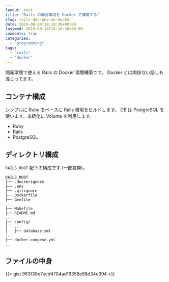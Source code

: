 ```yaml
---
layout: post
title: "Rails の開発環境を Docker で構築する"
slug: rails-dev-env-on-docker
date: 2019-08-14T10:10:30+09:00
lastmod: 2019-08-14T10:10:30+09:00
comments: true
categories:
  - "programming"
tags:
  - "rails"
  - "docker"
---
```


開発環境で使える Rails の Docker 環境構築です。
Docker とは関係ない話しも混じってます。

## コンテナ構成

シンプルに Ruby をベースに Rails 環境をビルドします。
DB は PostgreSQL を使います。永続化に Volume を利用します。

- Ruby
- Rails
- PostgreSQL

## ディレクトリ構成

`RAILS_ROOT` 配下の構成です (一部抜粋)。

```
RAILS_ROOT
├── .dockerignore
├── .env
├── .gitignore
├── Dockerfile
├── Gemfile
...
├── Makefile
├── README.md
...
├── config/
│   ...
│   ├── database.yml
...
├── docker-compose.yml
...
```

## ファイルの中身

{{< gist 963f30e7ecd4704ad16358e68d34e394 >}}
